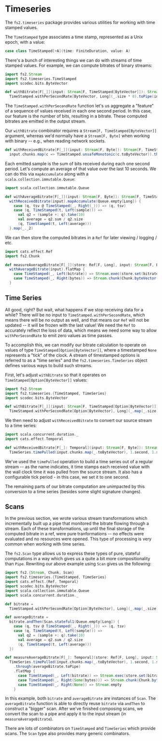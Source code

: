 # Timeseries

The `fs2.timeseries` package provides various utilities for working with time stamped values.

The `TimeStamped` type associates a time stamp, represented as a Unix epoch, with a value:

```scala
case class TimeStamped[+A](time: FiniteDuration, value: A)
```

There's a bunch of interesting things we can do with streams of time stamped values. For example, we can compute bitrates of binary streams:

```scala mdoc
import fs2.Stream
import fs2.timeseries.TimeStamped
import scodec.bits.ByteVector

def withBitrate[F[_]](input: Stream[F, TimeStamped[ByteVector]]): Stream[F, TimeStamped[Either[Long, ByteVector]]] =
  TimeStamped.withPerSecondRate[ByteVector, Long](_.size * 8).toPipe(input)
```

The `TimeStamped.withPerSecondRate` function let's us aggregate a "feature" of a sequence of values received in each one second period. In this case, our feature is the number of bits, resulting in a bitrate. These computed bitrates are emitted in the output stream.

Our `withBitrate` combinator requires a `Stream[F, TimeStamped[ByteVector]]` argument, whereas we'd normally have a `Stream[F, Byte]` when working with binary -- e.g., when reading network sockets.

```scala mdoc
def withReceivedBitrate[F[_]](input: Stream[F, Byte]): Stream[F, TimeStamped[Either[Long, ByteVector]]] =
  input.chunks.map(c => TimeStamped.unsafeMonotonic(c.toByteVector)).through(withBitrate)
```

Each emitted sample is the sum of bits received during each one second period. Let's compute an average of that value over the last 10 seconds. We can do this via `mapAccumulate` along with a `scala.collection.immutable.Queue`:

```scala mdoc
import scala.collection.immutable.Queue

def withAverageBitrate[F[_]](input: Stream[F, Byte]): Stream[F, TimeStamped[Either[Long, ByteVector]]] =
  withReceivedBitrate(input).mapAccumulate(Queue.empty[Long]) {
    case (q, tsv @ TimeStamped(_, Right(_))) => (q, tsv)
    case (q, TimeStamped(t, Left(sample))) => 
      val q2 = (sample +: q).take(10)
      val average = q2.sum / q2.size
      (q, TimeStamped(t, Left(average)))
  }.map(_._2)
```

We can then store the computed bitrates in a `Ref` for later viewing / logging / etc.

```scala mdoc
import cats.effect.Ref
import fs2.Chunk

def measureAverageBitrate[F[_]](store: Ref[F, Long], input: Stream[F, Byte]): Stream[F, Byte] =
  withAverageBitrate(input).flatMap {
    case TimeStamped(_, Left(bitrate)) => Stream.exec(store.set(bitrate))
    case TimeStamped(_, Right(bytes)) => Stream.chunk(Chunk.byteVector(bytes))
  }
```

## Time Series

All good, right? But wait, what happens if we stop receiving data for a while? There will be no input to `TimeStamped.withPerSecondRate`, which means there will be no output as well, and that means our `Ref` will not be updated -- it will be frozen with the last value! We need the `Ref` to accurately reflect the loss of data, which means we need some way to allow `withPerSecondRate` to emit zero values as time passes.

To accomplish this, we can modify our bitrate calculation to operate on values of type `TimeStamped[Option[ByteVector]]`, where a timestamped `None` represents a "tick" of the clock. A stream of timestamped options is referred to as a "time series" and the `fs2.timeseries.TimeSeries` object defines various ways to build such streams.

First, let's adjust `withBitrate` so that it operates on `TimeStamped[Option[ByteVector]]` values:

```scala mdoc:reset
import fs2.Stream
import fs2.timeseries.{TimeStamped, TimeSeries}
import scodec.bits.ByteVector

def withBitrate[F[_]](input: Stream[F, TimeStamped[Option[ByteVector]]]): Stream[F, TimeStamped[Either[Long, Option[ByteVector]]]] =
  TimeStamped.withPerSecondRate[Option[ByteVector], Long](_.map(_.size).getOrElse(0L) * 8).toPipe(input)
```

We then need to adjust `withReceivedBitrate` to convert our source stream to a time series:

```scala mdoc
import scala.concurrent.duration._
import cats.effect.Temporal

def withReceivedBitrate[F[_]: Temporal](input: Stream[F, Byte]): Stream[F, TimeStamped[Either[Long, Option[ByteVector]]]] =
  TimeSeries.timePulled(input.chunks.map(_.toByteVector), 1.second, 1.second).through(withBitrate)
```

We've used the `timePulled` operation to build a time series out of a regular stream -- as the name indicates, it time stamps each received value with the wall clock time it was pulled from the source stream. It also has a configurable tick period - in this case, we set it to one second.

The remaining parts of our bitrate computation are unimpacted by this conversion to a time series (besides some slight signature changes).

## Scans

In the previous section, we wrote various stream transformations which incrementally built up a pipe that monitored the bitrate flowing through a stream. Each of these transformations, up until the final storage of the computed bitrate in a ref, were pure tranformations -- no effects were evaluated and no resources were opened. This type of processing is very common when working with time series.

The `fs2.Scan` type allows us to express these types of pure, stateful computations in a way which gives us a quite a bit more compositionality than `Pipe`. Rewriting our above example using `Scan` gives us the following:

```scala mdoc:reset
import fs2.{Stream, Chunk, Scan}
import fs2.timeseries.{TimeStamped, TimeSeries}
import cats.effect.{Ref, Temporal}
import scodec.bits.ByteVector
import scala.collection.immutable.Queue
import scala.concurrent.duration._

def bitrate =
  TimeStamped.withPerSecondRate[Option[ByteVector], Long](_.map(_.size).getOrElse(0L) * 8)

def averageBitrate =
  bitrate.andThen(Scan.stateful1(Queue.empty[Long]) { 
    case (q, tsv @ TimeStamped(_, Right(_))) => (q, tsv)
    case (q, TimeStamped(t, Left(sample))) => 
      val q2 = (sample +: q).take(10)
      val average = q2.sum / q2.size
      (q, TimeStamped(t, Left(average)))
  })

def measureAverageBitrate[F[_]: Temporal](store: Ref[F, Long], input: Stream[F, Byte]): Stream[F, Byte] =
  TimeSeries.timePulled(input.chunks.map(_.toByteVector), 1.second, 1.second)
    .through(averageBitrate.toPipe)
    .flatMap {
      case TimeStamped(_, Left(bitrate)) => Stream.exec(store.set(bitrate))
      case TimeStamped(_, Right(Some(bytes))) => Stream.chunk(Chunk.byteVector(bytes))
      case TimeStamped(_, Right(None)) => Stream.empty
    }
```

In this example, both `bitrate` and `averageBitrate` are instances of `Scan`. The `averageBitrate` function is able to directly reuse `bitrate` via `andThen` to construct a "bigger" scan. After we've finished composing scans, we convert the scan to a pipe and apply it to the input stream (in `measureAverageBitrate`).

There are lots of combinators on `TimeStamped` and `TimeSeries` which provide scans. The `Scan` type also provides many generic combinators.
